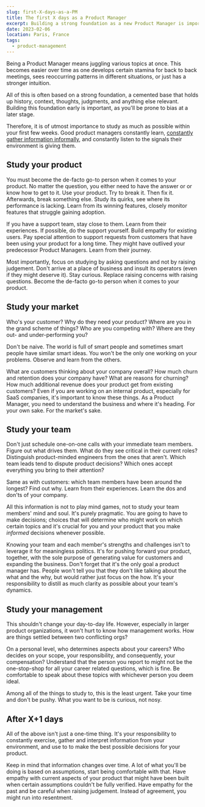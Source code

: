 ```yaml
---
slug: first-X-days-as-a-PM
title: The first X days as a Product Manager
excerpt: Building a strong foundation as a new Product Manager is important. However, there are just so many things to do and not enough time. Here's a couple of things one should focus on when starting a new job as a Product Manager.
date: 2023-02-06
location: Paris, France
tags:
  - product-management
---
```


Being a Product Manager means juggling various topics at once. This becomes easier over time as one develops certain stamina for back to back meetings, sees reoccurring patterns in different situations, or just has a stronger intuition. 

All of this is often based on a strong foundation, a cemented base that holds up history, context, thoughts, judgments, and anything else relevant. Building this foundation early is important, as you'll be prone to bias at a later stage. 

Therefore, it is of utmost importance to study as much as possible within your first few weeks. Good product managers constantly learn, [constantly gather information informally](https://a16z.com/2012/06/15/good-product-managerbad-product-manager/), and constantly listen to the signals their environment is giving them.

## Study your product
You must become the de-facto go-to person when it comes to your product. No matter the question, you either need to have the answer or or know how to get to it. Use your product. Try to break it. Then fix it. Afterwards, break something else. Study its quirks, see where its performance is lacking. Learn from its winning features, closely monitor features that struggle gaining adoption.

If you have a support team, stay close to them. Learn from their experiences. If possible, do the support yourself. Build empathy for existing users. Pay special attention to support requests from customers that have been using your product for a long time. They might have outlived your predecessor Product Managers. Learn from their journey.

Most importantly, focus on studying by asking questions and not by raising judgement. Don't arrive at a place of business and insult its operators (even if they might deserve it). Stay curious. Replace raising concerns with raising questions. Become the de-facto go-to person when it comes to your product.

## Study your market
Who's your customer? Why do they need your product? Where are you in the grand scheme of things? Who are you competing with? Where are they out- and under-performing you?

Don't be naive. The world is full of smart people and sometimes smart people have similar smart ideas. You won't be the only one working on your problems. Observe and learn from the others.

What are customers thinking about your company overall? How much churn and retention does your company have? What are reasons for churning? How much additional revenue does your product get from existing customers? Even if you are working on an internal product, especially for SaaS companies, it's important to know these things. As a Product Manager, you need to understand the business and where it's heading. For your own sake. For the market's sake.

## Study your team
Don't just schedule one-on-one calls with your immediate team members. Figure out what drives them. What do they see critical in their current roles? Distinguish product-minded engineers from the ones that aren't. Which team leads tend to dispute product decisions? Which ones accept everything you bring to their attention?

Same as with customers: which team members have been around the longest? Find out why. Learn from their experiences. Learn the dos and don'ts of your company. 

All this information is not to play mind games, not to study your team members' mind and soul. It's purely pragmatic. You are going to have to make decisions; choices that will determine who might work on which certain topics and it's crucial for you and your product that you make _informed_ decisions whenever possible. 

Knowing your team and each member's strengths and challenges isn't to leverage it for meaningless politics. It's for pushing forward your product, together, with the sole purpose of generating value for customers and expanding the business. Don't forget that it's the only goal a product manager has. People won't tell you that they don't like talking about the what and the why, but would rather just focus on the how. It's your responsibility to distill as much clarity as possible about your team's dynamics.

## Study your management
This shouldn't change your day-to-day life. However, especially in larger product organizations, it won't hurt to know how management works. How are things settled between two conflicting orgs? 

On a personal level, who determines aspects about your careers? Who decides on your scope, your responsibility, and consequently, your compensation? Understand that the person you report to might not be the one-stop-shop for all your career related questions, which is fine. Be comfortable to speak about these topics with whichever person you deem ideal.

Among all of the things to study to, this is the least urgent. Take your time and don't be pushy. What you want to be is curious, not nosy. 

## After X+1 days
All of the above isn't just a one-time thing. It's your responsibility to constantly exercise, gather and interpret information from your environment, and use to to make the best possible decisions for your product.

Keep in mind that information changes over time. A lot of what you'll be doing is based on assumptions, start being comfortable with that. Have empathy with current aspects of your product that might have been built when certain assumptions couldn't be fully verified. Have empathy for the past and be careful when raising judgement. Instead of agreement, you might run into resentment. 